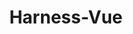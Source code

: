 ---
layout: home

title: Harness-Vue
titleTemplate: Dashboard State Management in Vue

hero:
  name: Harness-Vue
  text: Dashboard state management made easy.

  image:
    src: ./images/Harness-Vue.png
    alt: Harness-Vue Logo
  actions:
    - theme: brand
      text: Get Started
      link: /introduction/
    - theme: alt
      text: View on GitHub
      link: https://github.com/RTIInternational/harness-vue

features:
  - title: Define pages once
    details: Harness-Vue page definitions abstract logic about charts and filters to avoid repetition and tedious state management boilerplate.
  - title: Interact with charts and filters with a simple API
    details: Manipulate filters, options, charts and caches with a robust but minimal API. Contextualized getters and setters allow for enhanced reusability in components.
  - title: Load data with the Harness-Vue lifecycle
    details: Apply filters, call APIs, manipulate data and ready it for display - all without having to manage reactivity.

  - title: Tech you trust
    details: Harness-Vue, built on top of Pinia, is well tested and well supported, powering many RTI projects.
---